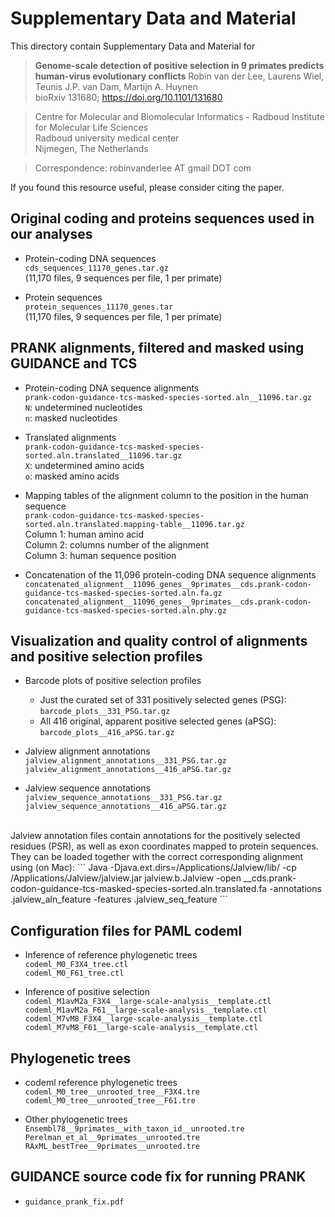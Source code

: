 # Supplementary Data and Material

This directory contain Supplementary Data and Material for

> **Genome-scale detection of positive selection in 9 primates predicts human-virus evolutionary conflicts**
> Robin van der Lee, Laurens Wiel, Teunis J.P. van Dam, Martijn A. Huynen  
> bioRxiv 131680; https://doi.org/10.1101/131680

> Centre for Molecular and Biomolecular Informatics - Radboud Institute for Molecular Life Sciences<br/>
> Radboud university medical center<br/>
> Nijmegen, The Netherlands

> Correspondence: robinvanderlee AT gmail DOT com

If you found this resource useful, please consider citing the paper.


## Original coding and proteins sequences used in our analyses
- Protein-coding DNA sequences<br/>
`cds_sequences_11170_genes.tar.gz`<br/>
(11,170 files, 9 sequences per file, 1 per primate)

- Protein sequences<br/>
`protein_sequences_11170_genes.tar`<br/>
(11,170 files, 9 sequences per file, 1 per primate)


## PRANK alignments, filtered and masked using GUIDANCE and TCS
- Protein-coding DNA sequence alignments<br/>
`prank-codon-guidance-tcs-masked-species-sorted.aln__11096.tar.gz`<br/>
`N`: undetermined nucleotides<br/>
`n`: masked nucleotides

- Translated alignments<br/>
`prank-codon-guidance-tcs-masked-species-sorted.aln.translated__11096.tar.gz`<br/>
 `X`: undetermined amino acids<br/>
`o`: masked amino acids

- Mapping tables of the alignment column to the position in the human sequence<br/>
`prank-codon-guidance-tcs-masked-species-sorted.aln.translated.mapping-table__11096.tar.gz`<br/>
Column 1: human amino acid<br/>
Column 2: columns number of the alignment<br/>
Column 3: human sequence position<br/>

- Concatenation of the 11,096 protein-coding DNA sequence alignments<br/>
`concatenated_alignment__11096_genes__9primates__cds.prank-codon-guidance-tcs-masked-species-sorted.aln.fa.gz`
`concatenated_alignment__11096_genes__9primates__cds.prank-codon-guidance-tcs-masked-species-sorted.aln.phy.gz`


## Visualization and quality control of alignments and positive selection profiles
- Barcode plots of positive selection profiles<br/>
  * Just the curated set of 331 positively selected genes (PSG): `barcode_plots__331_PSG.tar.gz`<br/>
  * All 416 original, apparent positive selected genes (aPSG): `barcode_plots__416_aPSG.tar.gz`<br/>

- Jalview alignment annotations<br/>
`jalview_alignment_annotations__331_PSG.tar.gz`<br/>
`jalview_alignment_annotations__416_aPSG.tar.gz`

- Jalview sequence annotations<br/>
`jalview_sequence_annotations__331_PSG.tar.gz`<br/>
`jalview_sequence_annotations__416_aPSG.tar.gz`<br/>

<br/>
Jalview annotation files contain annotations for the positively selected residues (PSR), as well as exon coordinates mapped to protein sequences. They can be loaded together with the correct corresponding alignment using (on Mac):
```
Java	-Djava.ext.dirs=/Applications/Jalview/lib/
	-cp /Applications/Jalview/jalview.jar jalview.b.Jalview
	-open <ENSEMBL_ID>__cds.prank-codon-guidance-tcs-masked-species-sorted.aln.translated.fa
	-annotations <ENSEMBL_ID>.jalview_aln_feature
	-features <ENSEMBL_ID>.jalview_seq_feature
```

## Configuration files for PAML codeml
- Inference of reference phylogenetic trees<br/>
`codeml_M0_F3X4_tree.ctl`<br/>
`codeml_M0_F61_tree.ctl`<br/>

- Inference of positive selection<br/>
`codeml_M1avM2a_F3X4__large-scale-analysis__template.ctl`<br/>
`codeml_M1avM2a_F61__large-scale-analysis__template.ctl`<br/>
`codeml_M7vM8_F3X4__large-scale-analysis__template.ctl`<br/>
`codeml_M7vM8_F61__large-scale-analysis__template.ctl`<br/>


## Phylogenetic trees
- codeml reference phylogenetic trees<br/>
`codeml_M0_tree__unrooted_tree__F3X4.tre`<br/>
`codeml_M0_tree__unrooted_tree__F61.tre`<br/>

- Other phylogenetic trees<br/>
`Ensembl78__9primates__with_taxon_id__unrooted.tre`<br/>
`Perelman_et_al__9primates__unrooted.tre`<br/>
`RAxML_bestTree__9primates__unrooted.tre`<br/>


## GUIDANCE source code fix for running PRANK
- `guidance_prank_fix.pdf`
